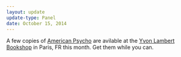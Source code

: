 ```yaml
---
layout: update
update-type: Panel
date: October 15, 2014
---
```


A few copies of <a title="American Psycho" href="http://www.jason-huff.com/projects/american-psycho/" target="_blank">American Psycho</a> are avilable at the <a href="http://shop.yvon-lambert.com/" title="Yvon Lambert Bookshop">Yvon Lambert Bookshop</a> in Paris, FR this month. Get them while you can.

